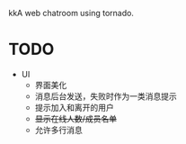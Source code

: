 kkA web chatroom using tornado.

TODO
====
* UI
  * 界面美化
  * 消息后台发送，失败时作为一类消息提示
  * 提示加入和离开的用户
  * <del>显示在线人数/成员名单</del>
  * 允许多行消息
